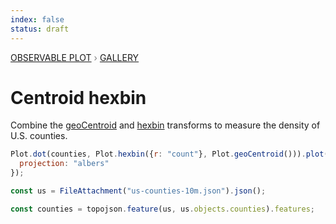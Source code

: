 ```yaml
---
index: false
status: draft
---
```


<div style="color: grey; font: 13px/25.5px var(--sans-serif); text-transform: uppercase;"><h1 style="display: none;">Plot: Centroid hexbin</h1><a href="/plot">Observable Plot</a> › <a href="/@observablehq/plot-gallery">Gallery</a></div>

# Centroid hexbin

Combine the [geoCentroid](https://observablehq.com/plot/transforms/centroid) and [hexbin](https://observablehq.com/plot/transforms/hexbin) transforms to measure the density of U.S. counties.

```js echo
Plot.dot(counties, Plot.hexbin({r: "count"}, Plot.geoCentroid())).plot({
  projection: "albers"
});
```

```js echo
const us = FileAttachment("us-counties-10m.json").json();
```

```js echo
const counties = topojson.feature(us, us.objects.counties).features;
```
